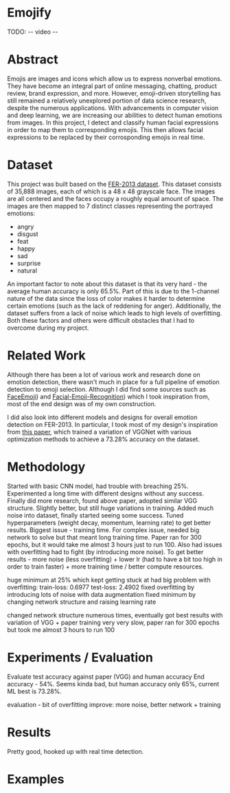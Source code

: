 # Emojify

TODO: -- video --

# Abstract
Emojis are images and icons which allow us to express nonverbal emotions. They have become an integral part of online messaging, chatting, product review, brand expression, and more. However, emoji-driven storytelling has still remained a relatively unexplored portion of data science research, despite the numerous applications. With advancements in computer vision and deep learning, we are increasing our abilities to detect human emotions from images. In this project, I detect and classify human facial expressions in order to map them to corresponding emojis. This then allows facial expressions to be replaced by their corrosponding emojis in real time. 

# Dataset
This project was built based on the [FER-2013 dataset](https://www.kaggle.com/msambare/fer2013?). This dataset consists of 35,888 images, each of which is a 48 x 48 grayscale face. The images are all centered and the faces occupy a roughly equal amount of space. The images are then mapped to 7 distinct classes representing the portrayed emotions:

- angry
- disgust
- feat
- happy
- sad
- surprise
- natural

An important factor to note about this dataset is that its very hard - the average human accuracy is only 65.5%. Part of this is due to the 1-channel nature of the data since the loss of color makes it harder to determine certain emotions (such as the lack of reddening for anger). Additionally, the dataset suffers from a lack of noise which leads to high levels of overfitting. Both these factors and others were difficult obstacles that I had to overcome during my project.

# Related Work
Although there has been a lot of various work and research done on emotion detection, there wasn't much in place for a full pipeline of emotion detection to emoji selection. Although I did find some sources such as [FaceEmoji](https://github.com/angelvillar96/FaceEmoji
)) and [Facial-Emoji-Recognition](https://yagnikbavishi004.medium.com/emojify-using-face-recognition-with-machine-learning-b6b6f8f339c4
)) which I took inspiration from, most of the end design was of my own construction.

I did also look into different models and designs for overall emotion detection on FER-2013. In particular, I took most of my design's inspiration from [this paper](https://arxiv.org/ftp/arxiv/papers/2105/2105.03588.pdf
), which trained a variation of VGGNet with various optimization methods to achieve a 73.28% accuracy on the dataset.


# Methodology
Started with basic CNN model, had trouble with breaching 25%. Experimented a long time with different designs without any success. Finally did more research, found above paper, adopted similar VGG structure. Slightly better, but still huge variations in training. Added much noise into dataset, finally started seeing some success. Tuned hyperparameters (weight decay, momentum, learning rate) to get better results. Biggest issue - training time. For complex issue, needed big network to solve but that meant long training time. Paper ran for 300 epochs, but it would take me almost 3 hours just to run 100. Also had issues with overfitting had to fight (by introducing more noise). To get better results - more noise (less overfitting) + lower lr (had to have a bit too high in order to train faster) + more training time / better compute resources.

huge minimum at 25% which kept getting stuck at
had big problem with overfitting: 
    train-loss: 0.6977
    test-loss: 2.4902
fixed overfitting by introducing lots of noise with data augmentation
fixed minimum by changing network structure and raising learning rate

changed network structure numerous times, eventually got best results with variation of VGG + paper
training very very slow, paper ran for 300 epochs but took me almost 3 hours to run 100


# Experiments / Evaluation
Evaluate test accuracy against paper (VGG) and human accuracy
End accuracy - 54%. Seems kinda bad, but human accuracy only 65%, current ML best is 73.28%.


evaluation - bit of overfitting
improve: more noise, better network + training


# Results

Pretty good, hooked up with real time detection.

# Examples

